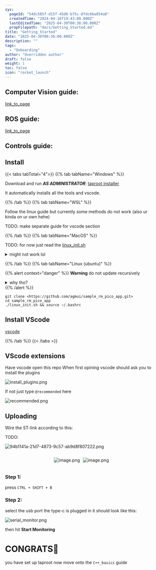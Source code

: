 ```yaml
---
sys:
  pageId: "54dc585f-d15f-45d0-b75c-8fdc66a854a8"
  createdTime: "2024-04-16T19:43:00.000Z"
  lastEditedTime: "2025-04-30T00:36:00.000Z"
  propFilepath: "docs/Getting_Started.md"
title: "Getting_Started"
date: "2025-04-30T00:36:00.000Z"
description: ""
tags:
  - "Onboarding"
author: "Overridden author"
draft: false
weight: 1
toc: false
icon: "rocket_launch"
---
```


## Computer Vision guide:

[link_to_page](86d45bc0-388b-4d26-8848-44f255f73d0e)

## ROS guide:

[link_to_page](3c76c1de-ec8f-46d6-8b0a-294005edc2d5)

## Controls guide:

## Install

{{< tabs tabTotal="4">}}
{{% tab tabName="Windows" %}}

Download and run _**AS ADMINISTRATOR**_: [taproot installer](https://github.com/Thornbots/TeachingFreshies/releases/tag/1.0)

It automatically installs all the tools and vscode.

{{% /tab %}}
{{% tab tabName="WSL" %}}

Follow the linux guide but currently some methods do not work (also ur kinda on ur own hehe)

TODO: make separate guide for vscode section

{{% /tab %}}
{{% tab tabName="MacOS" %}}

TODO: for now just read the [linux_init.sh](https://github.com/agmui/sample_rm_pico_app/blob/main/linux_init.sh)

<details>
<summary>might not work lol</summary>

`brew install libusb pkg-config`

Next install: [vscode](https://code.visualstudio.com/Download)

</details>

{{% /tab %}}
{{% tab tabName="Linux (ubuntu)" %}}

{{% alert context="danger" %}}
**Warning** do not update recursively
<details>
<summary>why tho?</summary>
There are some submodules that may go on for a while (like tinyusb) and I highly
recommend you don't need to get them.
If you want to see what submodules I update just look in `linux_init.sh`
</details>
{{% /alert %}}

```shell
git clone <https://github.com/agmui/sample_rm_pico_app.git>
cd sample_rm_pico_app
./linux_init.sh && source ~/.bashrc
```

## Install VScode

[vscode](https://code.visualstudio.com/Download)

{{% /tab %}}
{{< /tabs >}}

## VScode extensions

Have vscode open this repo
When first opining vscode should ask you to install the plugins

![install_plugins.png](https://prod-files-secure.s3.us-west-2.amazonaws.com/d518164a-d88e-44d1-a4ee-3adb3bd8bce0/89bd30f0-1825-4e77-867b-0a41ce370880/install_plugins.png?X-Amz-Algorithm=AWS4-HMAC-SHA256&X-Amz-Content-Sha256=UNSIGNED-PAYLOAD&X-Amz-Credential=ASIAZI2LB466SOVVRKGZ%2F20250815%2Fus-west-2%2Fs3%2Faws4_request&X-Amz-Date=20250815T140852Z&X-Amz-Expires=3600&X-Amz-Security-Token=IQoJb3JpZ2luX2VjEBQaCXVzLXdlc3QtMiJHMEUCIQChAM1GgLykx%2BVYf7Gmw%2BXNKk78bJP90h9JaOnRH7ukiQIgO8SvLEu7YQp3dsnLN5XIckPU5cHilDmQSj1F3AE4QkIq%2FwMIXRAAGgw2Mzc0MjMxODM4MDUiDLyU7%2BW%2B7kj4I70Q6yrcAxMi19RnySLPuw63WhSwd7%2BwyZelcjPGu%2BaAn4e1hOe6QnIVGEqjTfI1oXHAKSliIzen4ojQXUU%2FGKj%2FTJuzc1JTFKtg0DPcqPm5By9Vx%2BtfOC6fFOWMoycCOJfjhmfUkqT1xuxH3e2YW%2Bdb3tKvRPLI%2BU2S6d5fZ9iC%2BzDcT3pJ4VQ7r%2FkNzkSDBW5d0gWDYsJALayjJ5bwA%2Fzqs4d14QqYnYRHBZIuJJbjeV5xItBetOSPfKoE4evDtYz%2F9Nyd8y9J0Mn5M%2F%2Bar1NUiprATsYpjh9SJV35tWam2nt6fzAJ4CNnR9qLzwtuaGcOujtxFGzov2EPGSev%2F0ZZGUwGIguiRKjxnim6ZvYSGHF2sZKACWNrny2ap32TezL54FqthPMGTAhaj5%2Fppjo0gEoxm58eEewn3%2FQKq8E0ZuRMbvego%2FBOeuVKDhIAwaVuFAuecS1QsqG%2F9aeRwPY9heFaQNSiExjdV3w6S2JZN5MROaWYHua1FsUPtreIaJQYJmf9C%2B%2BHKHekWdz6VjczPmeAI70IpkC%2BFB2p7WSnGRl8NknIWGu6UQvVk0d6Yj5skWJq7UbLaFQzqH4uSpfylBx7zMcC5X5U6GLKZ4hd5u5rz7T14th6F9uCjD1fjivuMPa2%2FMQGOqUBRV4HV%2FR6%2BZJLfkYSWDWulkPVJZ%2BfnE7IrVOr5mDA7xc4AH45nZ20vMgUMpnfDFVCqmtJmRbCV4OJf5YC2a2TjrTwEKx3wG6%2FYQxTOcpgsbdhXOVoWwat9TAtVpu79RGuNg7c1d%2Bag7tm5qTMWvJPWM3Fc4Iv8cGxIUrPFCWQmkGCNBwAIM9uCFZZ5ZGMODLm%2BhQl%2BADAs4jB3LQoLb67i%2FP95hoF&X-Amz-Signature=ba6e54d6c935297521e56e1e769dfc585641c523de9e44d91c7f80e773910532&X-Amz-SignedHeaders=host&x-amz-checksum-mode=ENABLED&x-id=GetObject)

If not just type `@recommended` here  

![recommended.png](https://prod-files-secure.s3.us-west-2.amazonaws.com/d518164a-d88e-44d1-a4ee-3adb3bd8bce0/61e661e9-5d85-4dfc-be0d-8d2097a5e793/recommended.png?X-Amz-Algorithm=AWS4-HMAC-SHA256&X-Amz-Content-Sha256=UNSIGNED-PAYLOAD&X-Amz-Credential=ASIAZI2LB466SOVVRKGZ%2F20250815%2Fus-west-2%2Fs3%2Faws4_request&X-Amz-Date=20250815T140852Z&X-Amz-Expires=3600&X-Amz-Security-Token=IQoJb3JpZ2luX2VjEBQaCXVzLXdlc3QtMiJHMEUCIQChAM1GgLykx%2BVYf7Gmw%2BXNKk78bJP90h9JaOnRH7ukiQIgO8SvLEu7YQp3dsnLN5XIckPU5cHilDmQSj1F3AE4QkIq%2FwMIXRAAGgw2Mzc0MjMxODM4MDUiDLyU7%2BW%2B7kj4I70Q6yrcAxMi19RnySLPuw63WhSwd7%2BwyZelcjPGu%2BaAn4e1hOe6QnIVGEqjTfI1oXHAKSliIzen4ojQXUU%2FGKj%2FTJuzc1JTFKtg0DPcqPm5By9Vx%2BtfOC6fFOWMoycCOJfjhmfUkqT1xuxH3e2YW%2Bdb3tKvRPLI%2BU2S6d5fZ9iC%2BzDcT3pJ4VQ7r%2FkNzkSDBW5d0gWDYsJALayjJ5bwA%2Fzqs4d14QqYnYRHBZIuJJbjeV5xItBetOSPfKoE4evDtYz%2F9Nyd8y9J0Mn5M%2F%2Bar1NUiprATsYpjh9SJV35tWam2nt6fzAJ4CNnR9qLzwtuaGcOujtxFGzov2EPGSev%2F0ZZGUwGIguiRKjxnim6ZvYSGHF2sZKACWNrny2ap32TezL54FqthPMGTAhaj5%2Fppjo0gEoxm58eEewn3%2FQKq8E0ZuRMbvego%2FBOeuVKDhIAwaVuFAuecS1QsqG%2F9aeRwPY9heFaQNSiExjdV3w6S2JZN5MROaWYHua1FsUPtreIaJQYJmf9C%2B%2BHKHekWdz6VjczPmeAI70IpkC%2BFB2p7WSnGRl8NknIWGu6UQvVk0d6Yj5skWJq7UbLaFQzqH4uSpfylBx7zMcC5X5U6GLKZ4hd5u5rz7T14th6F9uCjD1fjivuMPa2%2FMQGOqUBRV4HV%2FR6%2BZJLfkYSWDWulkPVJZ%2BfnE7IrVOr5mDA7xc4AH45nZ20vMgUMpnfDFVCqmtJmRbCV4OJf5YC2a2TjrTwEKx3wG6%2FYQxTOcpgsbdhXOVoWwat9TAtVpu79RGuNg7c1d%2Bag7tm5qTMWvJPWM3Fc4Iv8cGxIUrPFCWQmkGCNBwAIM9uCFZZ5ZGMODLm%2BhQl%2BADAs4jB3LQoLb67i%2FP95hoF&X-Amz-Signature=5f5425f322d22de217449b8a7bf0d72d673f3ac883393ee75c7326878e42309a&X-Amz-SignedHeaders=host&x-amz-checksum-mode=ENABLED&x-id=GetObject)

## Uploading

Wire the ST-link according to this:

TODO:

![94b1141a-21d7-4873-9c57-ab9d8f807222.png](https://prod-files-secure.s3.us-west-2.amazonaws.com/d518164a-d88e-44d1-a4ee-3adb3bd8bce0/e5fad17d-ab82-4300-9f4c-505ab4b1202c/94b1141a-21d7-4873-9c57-ab9d8f807222.png?X-Amz-Algorithm=AWS4-HMAC-SHA256&X-Amz-Content-Sha256=UNSIGNED-PAYLOAD&X-Amz-Credential=ASIAZI2LB466SOVVRKGZ%2F20250815%2Fus-west-2%2Fs3%2Faws4_request&X-Amz-Date=20250815T140852Z&X-Amz-Expires=3600&X-Amz-Security-Token=IQoJb3JpZ2luX2VjEBQaCXVzLXdlc3QtMiJHMEUCIQChAM1GgLykx%2BVYf7Gmw%2BXNKk78bJP90h9JaOnRH7ukiQIgO8SvLEu7YQp3dsnLN5XIckPU5cHilDmQSj1F3AE4QkIq%2FwMIXRAAGgw2Mzc0MjMxODM4MDUiDLyU7%2BW%2B7kj4I70Q6yrcAxMi19RnySLPuw63WhSwd7%2BwyZelcjPGu%2BaAn4e1hOe6QnIVGEqjTfI1oXHAKSliIzen4ojQXUU%2FGKj%2FTJuzc1JTFKtg0DPcqPm5By9Vx%2BtfOC6fFOWMoycCOJfjhmfUkqT1xuxH3e2YW%2Bdb3tKvRPLI%2BU2S6d5fZ9iC%2BzDcT3pJ4VQ7r%2FkNzkSDBW5d0gWDYsJALayjJ5bwA%2Fzqs4d14QqYnYRHBZIuJJbjeV5xItBetOSPfKoE4evDtYz%2F9Nyd8y9J0Mn5M%2F%2Bar1NUiprATsYpjh9SJV35tWam2nt6fzAJ4CNnR9qLzwtuaGcOujtxFGzov2EPGSev%2F0ZZGUwGIguiRKjxnim6ZvYSGHF2sZKACWNrny2ap32TezL54FqthPMGTAhaj5%2Fppjo0gEoxm58eEewn3%2FQKq8E0ZuRMbvego%2FBOeuVKDhIAwaVuFAuecS1QsqG%2F9aeRwPY9heFaQNSiExjdV3w6S2JZN5MROaWYHua1FsUPtreIaJQYJmf9C%2B%2BHKHekWdz6VjczPmeAI70IpkC%2BFB2p7WSnGRl8NknIWGu6UQvVk0d6Yj5skWJq7UbLaFQzqH4uSpfylBx7zMcC5X5U6GLKZ4hd5u5rz7T14th6F9uCjD1fjivuMPa2%2FMQGOqUBRV4HV%2FR6%2BZJLfkYSWDWulkPVJZ%2BfnE7IrVOr5mDA7xc4AH45nZ20vMgUMpnfDFVCqmtJmRbCV4OJf5YC2a2TjrTwEKx3wG6%2FYQxTOcpgsbdhXOVoWwat9TAtVpu79RGuNg7c1d%2Bag7tm5qTMWvJPWM3Fc4Iv8cGxIUrPFCWQmkGCNBwAIM9uCFZZ5ZGMODLm%2BhQl%2BADAs4jB3LQoLb67i%2FP95hoF&X-Amz-Signature=42f7182e80200b4b9d87fcaaced80222d0f2e6e0adc069e3d6b022f22a407d8d&X-Amz-SignedHeaders=host&x-amz-checksum-mode=ENABLED&x-id=GetObject)

<div style="display: flex;flex-direction: row; column-gap:10px; max-width: 630px;justify-content: center;">
<div>

![image.png](https://prod-files-secure.s3.us-west-2.amazonaws.com/d518164a-d88e-44d1-a4ee-3adb3bd8bce0/210ecb78-1116-4d7b-b9b7-2292f66fa2c2/image.png?X-Amz-Algorithm=AWS4-HMAC-SHA256&X-Amz-Content-Sha256=UNSIGNED-PAYLOAD&X-Amz-Credential=ASIAZI2LB4665BZTOXKE%2F20250815%2Fus-west-2%2Fs3%2Faws4_request&X-Amz-Date=20250815T140900Z&X-Amz-Expires=3600&X-Amz-Security-Token=IQoJb3JpZ2luX2VjEBQaCXVzLXdlc3QtMiJHMEUCIQDN6vXCBp4twYoZGfJDmrCBWrWFpniDBsbrGhuPxlO8CQIgWSZLA%2FSAxI2fB6KH0EiGHJ51VgOT8rRv%2FYzZV%2Bux6jkq%2FwMIXRAAGgw2Mzc0MjMxODM4MDUiDLMElM0RDsXBL38CQircA7PlWVuIJuSMnwj6T0YWdVgpSxTOz14kbQ51IzUC9S2Qc3cMZaYQncjKEdqLV9iAGYzNvBZaXd2hiObJTGeSgjaZqNJu3ds%2Fy2XpefoVT1Ln22m9Y03pDJbkMdHQypcnhy83h7YBMEUHdcLZwD32KutYYPy0%2F8fizAq4C8S%2BGyBi2%2B5FyGI7VwpxgQz032YhrEHnU3yAYWKVDhl0Ob3bchGMyL1DM6oNGXC7Q21yX01khN6QzoVjhELtjDkdenaVfQjI7R0Mv43axD3g%2BErAYHh%2B%2F1Bw8l52Oo0kaw%2FP8uxOuS1JM%2Fgb1%2FgzzrOahssDWF%2FJP9rfn%2FhDqlg3VIoAT6E0%2B5hszNs2W%2FiAbLIQhQd2wtISJ5aFp4RwsIS8EMFOxuqJDnG6Md5VR9DbFjw8YIUxT%2FuCAIYfd%2BbZpAnUEu0wMoNrNgEW%2Fgj5x2lwfm1V2cX2csuyBHb7N2TkRQL9ZzuX8uBiQCC3pVQwrQvFTVAFLbYZM9yrJeqhEUy3uffu%2BEO5ypGZItWKPqpD8uV8962%2FZc%2FpBgkH4OiFpo54wzPCPKcJF5HfYQWULnZmW0SKmYA3HK%2BIhxKMqKG282HH43m8%2F%2FJAwKdAPk9CQvQ8SF7ChZk0FzS%2FScqZ2VKbML%2B3%2FMQGOqUB%2FzkbDP28j7rsf7I%2BFqgbONTfhHh%2BH91sgHUut5%2Bdtjcdo2FebSvpIay0m0K5szAJcsY911Cm55AV5FvGmeMunyPN4cVL6gNPebdHDiEIXk0Zsld1dse6KAc0dLagkY6aXhJoWmfJ3eTCbS7sDldgjjFggN6f7ZVAqO4dbsLLxVQ44wdwdLY%2Fy1loEtg7QlPM2te0y551A42xh5dnLK9%2BXlP3A8MZ&X-Amz-Signature=aa6110146de337d62797ccf310453d30bb52bd2e3f1c6470cb8b2bbc243511fe&X-Amz-SignedHeaders=host&x-amz-checksum-mode=ENABLED&x-id=GetObject)

</div>
<div>

![image.png](https://prod-files-secure.s3.us-west-2.amazonaws.com/d518164a-d88e-44d1-a4ee-3adb3bd8bce0/33a0fd0f-8ca6-4a86-8e09-26e95ded1fff/image.png?X-Amz-Algorithm=AWS4-HMAC-SHA256&X-Amz-Content-Sha256=UNSIGNED-PAYLOAD&X-Amz-Credential=ASIAZI2LB4666U5XYV2J%2F20250815%2Fus-west-2%2Fs3%2Faws4_request&X-Amz-Date=20250815T140902Z&X-Amz-Expires=3600&X-Amz-Security-Token=IQoJb3JpZ2luX2VjEBQaCXVzLXdlc3QtMiJIMEYCIQCDhZavWOSmgT1yG8gW867Emv2Vyf6xkHJE1ngVqoF2GQIhAMY%2FS1XZFaFXpak8TJcU65gxvh9r5iFSbwBS7ppk5VuTKv8DCF0QABoMNjM3NDIzMTgzODA1IgxMklTxC4fQDYjql%2FEq3AOxkLwzeApPRz5U5XFYMf%2FTsrrOqG0umQND4u7oJYQZl%2BDKnOw%2BnpqFaQZmtGjzVsDxQS20ZGpYmf2B%2F3qJABkVJp%2Fy2ZqQHZuvIC5HkFnOzHEqt0PD7zKxRQJY2Zw%2BJI3RmIZr9hJFnmeyndAOwgSJTn0iOYl6ufISOkgFtuFcQxPUXKP8H9Gsjvwh7rxk6tp%2B24%2BuzJCG9boESSz3Xug8xMXLGgBTsxy2jQwWcDl1SfKfDIt6hc2M153JDqK96Rs10%2FzvChDRfPmIKRw8gJCEoOa%2FtEwQ2yKc06XW7XaTHq7BXSoW%2BM5L6Nwi17FUSqMSMwQp9mhp4IvWbhT9Y3ehLOFjW4Dfncv%2BajR%2BRUZH4E8UVxET9R%2FYb2nLpTfiYyYeMR28Qtz23AXcx%2Fgrx9nkI8GGVz5%2Fq%2BQvXhLYdhNLuJyAHfaAJbDFz1NBKMK9kwjmWJuWz3O1xDC67et1NPshtsspn80EG%2FpJMxE9DqqzwTZYdlBYSB%2FL0qfg5SNkwPnhIasA16YQS%2FxZf89xFDbKUhdcmiAEXj9bhov67imML5ptmC%2Fj3C6QvxrVMy4G8rOM%2B%2FQ1WN7f33ILNNskzZusplQTC8DeyG3EPQOsvUVKRF8Wlox4L2O2uHVy6jCBt%2FzEBjqkAf0S5XKSKFDXVHPHW2f5GHBNepw6oEDE8yqrfF8q6TYyiEJvtTM2DjlGTZkL1I5tbIV6xme%2FTWPQ%2FHWxjlVTRltx6%2BZPaqkohjkij%2B1pyH8B7JSb3lE91A6%2BYTz%2F1sfOiOgYg6dLYQs88X5yoVzQoWjknBmMrB8JPB7KOJvp1q4ps4O2uSTMTOe9nsuqX8Pjb80rkcYAThM1EQGXs91k1VCcnZcE&X-Amz-Signature=c5039107fc45f3c24cf1093c5abfd856ec76469162375449653163800c2ff017&X-Amz-SignedHeaders=host&x-amz-checksum-mode=ENABLED&x-id=GetObject)

</div>
</div>

### Step 1:

press `CTRL + SHIFT + B`

### Step 2:

select the usb port the type-c is plugged in it should look like this:

![serial_monitor.png](https://prod-files-secure.s3.us-west-2.amazonaws.com/d518164a-d88e-44d1-a4ee-3adb3bd8bce0/f03f4774-05d4-4393-b6a0-d5efb6d315ab/serial_monitor.png?X-Amz-Algorithm=AWS4-HMAC-SHA256&X-Amz-Content-Sha256=UNSIGNED-PAYLOAD&X-Amz-Credential=ASIAZI2LB466SOVVRKGZ%2F20250815%2Fus-west-2%2Fs3%2Faws4_request&X-Amz-Date=20250815T140852Z&X-Amz-Expires=3600&X-Amz-Security-Token=IQoJb3JpZ2luX2VjEBQaCXVzLXdlc3QtMiJHMEUCIQChAM1GgLykx%2BVYf7Gmw%2BXNKk78bJP90h9JaOnRH7ukiQIgO8SvLEu7YQp3dsnLN5XIckPU5cHilDmQSj1F3AE4QkIq%2FwMIXRAAGgw2Mzc0MjMxODM4MDUiDLyU7%2BW%2B7kj4I70Q6yrcAxMi19RnySLPuw63WhSwd7%2BwyZelcjPGu%2BaAn4e1hOe6QnIVGEqjTfI1oXHAKSliIzen4ojQXUU%2FGKj%2FTJuzc1JTFKtg0DPcqPm5By9Vx%2BtfOC6fFOWMoycCOJfjhmfUkqT1xuxH3e2YW%2Bdb3tKvRPLI%2BU2S6d5fZ9iC%2BzDcT3pJ4VQ7r%2FkNzkSDBW5d0gWDYsJALayjJ5bwA%2Fzqs4d14QqYnYRHBZIuJJbjeV5xItBetOSPfKoE4evDtYz%2F9Nyd8y9J0Mn5M%2F%2Bar1NUiprATsYpjh9SJV35tWam2nt6fzAJ4CNnR9qLzwtuaGcOujtxFGzov2EPGSev%2F0ZZGUwGIguiRKjxnim6ZvYSGHF2sZKACWNrny2ap32TezL54FqthPMGTAhaj5%2Fppjo0gEoxm58eEewn3%2FQKq8E0ZuRMbvego%2FBOeuVKDhIAwaVuFAuecS1QsqG%2F9aeRwPY9heFaQNSiExjdV3w6S2JZN5MROaWYHua1FsUPtreIaJQYJmf9C%2B%2BHKHekWdz6VjczPmeAI70IpkC%2BFB2p7WSnGRl8NknIWGu6UQvVk0d6Yj5skWJq7UbLaFQzqH4uSpfylBx7zMcC5X5U6GLKZ4hd5u5rz7T14th6F9uCjD1fjivuMPa2%2FMQGOqUBRV4HV%2FR6%2BZJLfkYSWDWulkPVJZ%2BfnE7IrVOr5mDA7xc4AH45nZ20vMgUMpnfDFVCqmtJmRbCV4OJf5YC2a2TjrTwEKx3wG6%2FYQxTOcpgsbdhXOVoWwat9TAtVpu79RGuNg7c1d%2Bag7tm5qTMWvJPWM3Fc4Iv8cGxIUrPFCWQmkGCNBwAIM9uCFZZ5ZGMODLm%2BhQl%2BADAs4jB3LQoLb67i%2FP95hoF&X-Amz-Signature=a893fb0c0060bf91015747a410f14ffdcd23e658ffd737f5bce15c33aeb2db92&X-Amz-SignedHeaders=host&x-amz-checksum-mode=ENABLED&x-id=GetObject)

then hit **Start Monitoring**

# CONGRATS🎉

you have set up taproot now move onto the `C++_basics` guide
